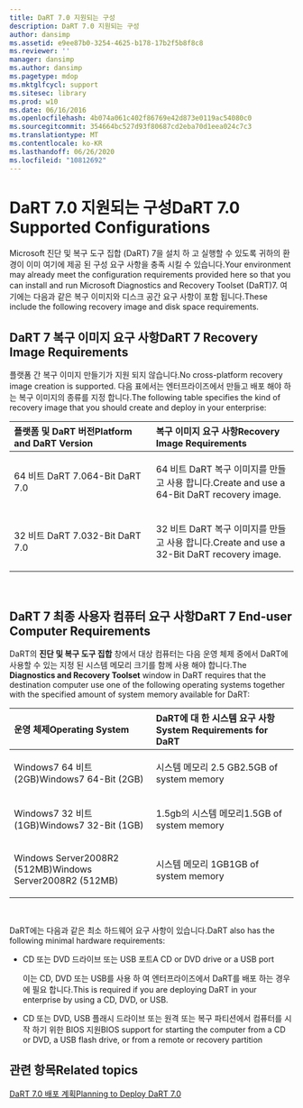 ```yaml
---
title: DaRT 7.0 지원되는 구성
description: DaRT 7.0 지원되는 구성
author: dansimp
ms.assetid: e9ee87b0-3254-4625-b178-17b2f5b8f8c8
ms.reviewer: ''
manager: dansimp
ms.author: dansimp
ms.pagetype: mdop
ms.mktglfcycl: support
ms.sitesec: library
ms.prod: w10
ms.date: 06/16/2016
ms.openlocfilehash: 4b074a061c402f86769e42d873e0119ac54080c0
ms.sourcegitcommit: 354664bc527d93f80687cd2eba70d1eea024c7c3
ms.translationtype: MT
ms.contentlocale: ko-KR
ms.lasthandoff: 06/26/2020
ms.locfileid: "10812692"
---
```

# <span data-ttu-id="d78fc-103">DaRT 7.0 지원되는 구성</span><span class="sxs-lookup"><span data-stu-id="d78fc-103">DaRT 7.0 Supported Configurations</span></span>


<span data-ttu-id="d78fc-104">Microsoft 진단 및 복구 도구 집합 (DaRT) 7을 설치 하 고 실행할 수 있도록 귀하의 환경이 이미 여기에 제공 된 구성 요구 사항을 충족 시킬 수 있습니다.</span><span class="sxs-lookup"><span data-stu-id="d78fc-104">Your environment may already meet the configuration requirements provided here so that you can install and run Microsoft Diagnostics and Recovery Toolset (DaRT)7.</span></span> <span data-ttu-id="d78fc-105">여기에는 다음과 같은 복구 이미지와 디스크 공간 요구 사항이 포함 됩니다.</span><span class="sxs-lookup"><span data-stu-id="d78fc-105">These include the following recovery image and disk space requirements.</span></span>

## <span data-ttu-id="d78fc-106">DaRT 7 복구 이미지 요구 사항</span><span class="sxs-lookup"><span data-stu-id="d78fc-106">DaRT 7 Recovery Image Requirements</span></span>


<span data-ttu-id="d78fc-107">플랫폼 간 복구 이미지 만들기가 지원 되지 않습니다.</span><span class="sxs-lookup"><span data-stu-id="d78fc-107">No cross-platform recovery image creation is supported.</span></span> <span data-ttu-id="d78fc-108">다음 표에서는 엔터프라이즈에서 만들고 배포 해야 하는 복구 이미지의 종류를 지정 합니다.</span><span class="sxs-lookup"><span data-stu-id="d78fc-108">The following table specifies the kind of recovery image that you should create and deploy in your enterprise:</span></span>

<table>
<colgroup>
<col width="50%" />
<col width="50%" />
</colgroup>
<thead>
<tr class="header">
<th align="left"><span data-ttu-id="d78fc-109">플랫폼 및 DaRT 버전</span><span class="sxs-lookup"><span data-stu-id="d78fc-109">Platform and DaRT Version</span></span></th>
<th align="left"><span data-ttu-id="d78fc-110">복구 이미지 요구 사항</span><span class="sxs-lookup"><span data-stu-id="d78fc-110">Recovery Image Requirements</span></span></th>
</tr>
</thead>
<tbody>
<tr class="odd">
<td align="left"><p><span data-ttu-id="d78fc-111">64 비트 DaRT 7.0</span><span class="sxs-lookup"><span data-stu-id="d78fc-111">64-Bit DaRT 7.0</span></span></p></td>
<td align="left"><p><span data-ttu-id="d78fc-112">64 비트 DaRT 복구 이미지를 만들고 사용 합니다.</span><span class="sxs-lookup"><span data-stu-id="d78fc-112">Create and use a 64-Bit DaRT recovery image.</span></span></p></td>
</tr>
<tr class="even">
<td align="left"><p><span data-ttu-id="d78fc-113">32 비트 DaRT 7.0</span><span class="sxs-lookup"><span data-stu-id="d78fc-113">32-Bit DaRT 7.0</span></span></p></td>
<td align="left"><p><span data-ttu-id="d78fc-114">32 비트 DaRT 복구 이미지를 만들고 사용 합니다.</span><span class="sxs-lookup"><span data-stu-id="d78fc-114">Create and use a 32-Bit DaRT recovery image.</span></span></p></td>
</tr>
</tbody>
</table>

 

## <span data-ttu-id="d78fc-115">DaRT 7 최종 사용자 컴퓨터 요구 사항</span><span class="sxs-lookup"><span data-stu-id="d78fc-115">DaRT 7 End-user Computer Requirements</span></span>


<span data-ttu-id="d78fc-116">DaRT의 **진단 및 복구 도구 집합** 창에서 대상 컴퓨터는 다음 운영 체제 중에서 DaRT에 사용할 수 있는 지정 된 시스템 메모리 크기를 함께 사용 해야 합니다.</span><span class="sxs-lookup"><span data-stu-id="d78fc-116">The **Diagnostics and Recovery Toolset** window in DaRT requires that the destination computer use one of the following operating systems together with the specified amount of system memory available for DaRT:</span></span>

<table>
<colgroup>
<col width="50%" />
<col width="50%" />
</colgroup>
<thead>
<tr class="header">
<th align="left"><span data-ttu-id="d78fc-117">운영 체제</span><span class="sxs-lookup"><span data-stu-id="d78fc-117">Operating System</span></span></th>
<th align="left"><span data-ttu-id="d78fc-118">DaRT에 대 한 시스템 요구 사항</span><span class="sxs-lookup"><span data-stu-id="d78fc-118">System Requirements for DaRT</span></span></th>
</tr>
</thead>
<tbody>
<tr class="odd">
<td align="left"><p><span data-ttu-id="d78fc-119">Windows7 64 비트 (2GB)</span><span class="sxs-lookup"><span data-stu-id="d78fc-119">Windows7 64-Bit (2GB)</span></span></p></td>
<td align="left"><p><span data-ttu-id="d78fc-120">시스템 메모리 2.5 GB</span><span class="sxs-lookup"><span data-stu-id="d78fc-120">2.5GB of system memory</span></span></p></td>
</tr>
<tr class="even">
<td align="left"><p><span data-ttu-id="d78fc-121">Windows7 32 비트 (1GB)</span><span class="sxs-lookup"><span data-stu-id="d78fc-121">Windows7 32-Bit (1GB)</span></span></p></td>
<td align="left"><p><span data-ttu-id="d78fc-122">1.5gb의 시스템 메모리</span><span class="sxs-lookup"><span data-stu-id="d78fc-122">1.5GB of system memory</span></span></p></td>
</tr>
<tr class="odd">
<td align="left"><p><span data-ttu-id="d78fc-123">Windows Server2008R2 (512MB)</span><span class="sxs-lookup"><span data-stu-id="d78fc-123">Windows Server2008R2 (512MB)</span></span></p></td>
<td align="left"><p><span data-ttu-id="d78fc-124">시스템 메모리 1GB</span><span class="sxs-lookup"><span data-stu-id="d78fc-124">1GB of system memory</span></span></p></td>
</tr>
</tbody>
</table>

 

<span data-ttu-id="d78fc-125">DaRT에는 다음과 같은 최소 하드웨어 요구 사항이 있습니다.</span><span class="sxs-lookup"><span data-stu-id="d78fc-125">DaRT also has the following minimal hardware requirements:</span></span>

-   <span data-ttu-id="d78fc-126">CD 또는 DVD 드라이브 또는 USB 포트</span><span class="sxs-lookup"><span data-stu-id="d78fc-126">A CD or DVD drive or a USB port</span></span>

    <span data-ttu-id="d78fc-127">이는 CD, DVD 또는 USB를 사용 하 여 엔터프라이즈에서 DaRT를 배포 하는 경우에 필요 합니다.</span><span class="sxs-lookup"><span data-stu-id="d78fc-127">This is required if you are deploying DaRT in your enterprise by using a CD, DVD, or USB.</span></span>

-   <span data-ttu-id="d78fc-128">CD 또는 DVD, USB 플래시 드라이브 또는 원격 또는 복구 파티션에서 컴퓨터를 시작 하기 위한 BIOS 지원</span><span class="sxs-lookup"><span data-stu-id="d78fc-128">BIOS support for starting the computer from a CD or DVD, a USB flash drive, or from a remote or recovery partition</span></span>

## <span data-ttu-id="d78fc-129">관련 항목</span><span class="sxs-lookup"><span data-stu-id="d78fc-129">Related topics</span></span>


[<span data-ttu-id="d78fc-130">DaRT 7.0 배포 계획</span><span class="sxs-lookup"><span data-stu-id="d78fc-130">Planning to Deploy DaRT 7.0</span></span>](planning-to-deploy-dart-70.md)

 

 





